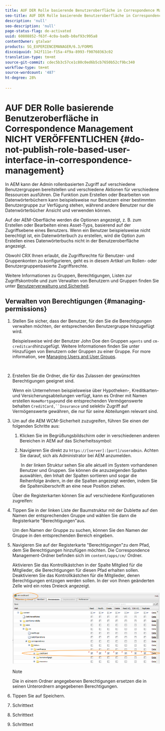 ```yaml
---
title: AUF DER Rolle basierende Benutzeroberfläche in Correspondence Management NICHT VERÖFFENTLICHEN
seo-title: AUF DER Rolle basierende Benutzeroberfläche in Correspondence Management NICHT VERÖFFENTLICHEN
description: 'null'
seo-description: 'null'
page-status-flag: de-activated
uuid: 60808852-f63f-4c0a-badb-b0af93c995a8
contentOwner: gtalwar
products: SG_EXPERIENCEMANAGER/6.3/FORMS
discoiquuid: 342f111e-f15a-4f9a-8993-f90760363c02
translation-type: tm+mt
source-git-commit: cdec5b3c57ce1c80c0ed6b5cb7650b52cf9bc340
workflow-type: tm+mt
source-wordcount: '487'
ht-degree: 28%

---
```



# AUF DER Rolle basierende Benutzeroberfläche in Correspondence Management NICHT VERÖFFENTLICHEN {#do-not-publish-role-based-user-interface-in-correspondence-management}

In AEM kann der Admin rollenbasierten Zugriff auf verschiedene Benutzergruppen bereitstellen und verschiedene Aktionen für verschiedene Ressourcen ausführen. Die Funktion zum Erstellen oder Bearbeiten von Datenwörterbüchern kann beispielsweise nur Benutzern einer bestimmten Benutzergruppe zur Verfügung stehen, während andere Benutzer nur die Datenwörterbücher Ansicht und verwenden können.

Auf der AEM-Oberfläche werden die Optionen angezeigt, z. B. zum Erstellen oder Bearbeiten eines Asset-Typs, basierend auf der Zugriffsebene eines Benutzers. Wenn ein Benutzer beispielsweise nicht berechtigt ist, ein Datenwörterbuch zu erstellen, wird die Option zum Erstellen eines Datenwörterbuchs nicht in der Benutzeroberfläche angezeigt.

Obwohl CRX Ihnen erlaubt, die Zugriffsrechte für Benutzer- und Gruppenkonten zu konfigurieren, geht es in diesem Artikel um Rollen- oder Benutzergruppenbasierte Zugriffsrechte.

Weitere Informationen zu Gruppen, Berechtigungen, Listen zur Zugriffskontrolle und zum Verwalten von Benutzern und Gruppen finden Sie unter [Benutzerverwaltung und Sicherheit](/help/sites-administering/security.md).

## Verwalten von Berechtigungen {#managing-permissions}

1. Stellen Sie sicher, dass der Benutzer, für den Sie die Berechtigungen verwalten möchten, der entsprechenden Benutzergruppe hinzugefügt wird.

   Beispielsweise wird der Benutzer John Doe den Gruppen `agents` und `cm-creditcard`hinzugefügt. Weitere Informationen finden Sie unter Hinzufügen von Benutzern oder Gruppen zu einer Gruppe. For more information, see [Managing Users and User Groups](/help/communities/users.md).

   ![]()

1. Erstellen Sie die Ordner, die für das Zulassen der gewünschten Berechtigungen geeignet sind.

   Wenn ein Unternehmen beispielsweise über Hypotheken-, Kreditkarten- und Versicherungsabteilungen verfügt, kann es Ordner mit Namen erstellen `HomeMortgage`und die entsprechenden Vermögenswerte behalten `CreditCard,``Insurance` und selektiv Zugriff auf Vermögenswerte gewähren, die nur für seine Abteilungen relevant sind.

1. Um auf die AEM WCM-Sicherheit zuzugreifen, führen Sie einen der folgenden Schritte aus:

   1. Klicken Sie im Begrüßungsbildschirm oder in verschiedenen anderen Bereichen in AEM auf das Sicherheitssymbol:

   1. Navigieren Sie direkt zu `https://[server]:[port]/useradmin`. Achten Sie darauf, sich als Administrator bei AEM anzumelden.

      ![]()
   In der linken Struktur sehen Sie alle aktuell im System vorhandenen Benutzer und Gruppen. Sie können die anzuzeigenden Spalten auswählen, den Inhalt der Spalten sortieren und sogar die Reihenfolge ändern, in der die Spalten angezeigt werden, indem Sie die Spaltenüberschrift an eine neue Position ziehen.

   Über die Registerkarten können Sie auf verschiedene Konfigurationen zugreifen:

1. Tippen Sie in der linken Liste der Baumstruktur mit der Dublette auf den Namen der entsprechenden Gruppe und wählen Sie dann die Registerkarte &quot;Berechtigungen&quot;aus.

   Um den Namen der Gruppe zu suchen, können Sie den Namen der Gruppe in den entsprechenden Bereich eingeben.

1. Navigieren Sie auf der Registerkarte &quot;Berechtigungen&quot;zu dem Pfad, dem Sie Berechtigungen hinzufügen möchten. Die Correspondence Management-Ordner befinden sich im `content/apps/cm/` Ordner.

   Aktivieren Sie das Kontrollkästchen in der Spalte Mitglied für die Mitglieder, die Berechtigungen für diesen Pfad erhalten sollen. Deaktivieren Sie das Kontrollkästchen für die Mitglieder, denen Berechtigungen entzogen werden sollen. In der von Ihnen geänderten Zelle wird ein rotes Dreieck angezeigt.

   ![useradmin-creditcard](assets/useradmin-creditcard.png)

   >[!NOTE]
   >
   >Die in einem Ordner angegebenen Berechtigungen ersetzen die in seinen Unterordnern angegebenen Berechtigungen.

1. Tippen Sie auf Speichern.
1. Schritttext
1. Schritttext
1. Schritttext

